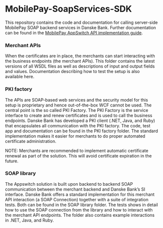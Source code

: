 ﻿# MobilePay-SoapServices-SDK
This repository contains the code and documentation for calling server-side MobilePay SOAP backend services in Danske Bank. Further documentation can be found in the [MobilePay AppSwitch API implementation guide](https://github.com/DanskeBank/MobilePay-AppSwitch/blob/master/MobilePay%20AppSwitch%20API%20Implementation%20Guide.pdf "MobilePay AppSwitch API implementation guide").

### Merchant APIs
When the certificates are in place, the merchants can start interacting with the business endpoints (the merchant APIs). This folder contains the latest versions of all WSDL files as well as descriptions of input and output fields and values. Documentation describing how to test the setup is also available here.

### PKI factory
The APIs are SOAP-based web services and the security model for this setup is proprietary and hence out-of-the-box WCF cannot be used. The central point is the so called PKI Factory. The PKI Factory is the service interface to create and renew certificates and is used to call the business endpoints. Danske Bank has developed a PKI client (.NET, Java, and Ruby) that encapsulates all communication with the PKI factory. The code, test app and documentation can be found in the PKI factory folder. The standard implementation makes it easier for merchants to do proper automated certificate administration.

NOTE: Merchants are recommended to implement automatic certificate renewal as part of the solution. This will avoid certificate expiration in the future.

### SOAP library
The Appswitch solution is built upon backend to backend SOAP communication between the merchant backend and Danske Bank’s SI interface. Danske Bank offers a standard implementation for this merchant API interaction (a SOAP Connection) together with a suite of integration tests. Both can be found in the SOAP library folder. The tests shows in detail how to use the SOAP connection from the library and how to interact with the merchant API endpoints. The folder also contains example interactions in .NET, Java, and Ruby.
